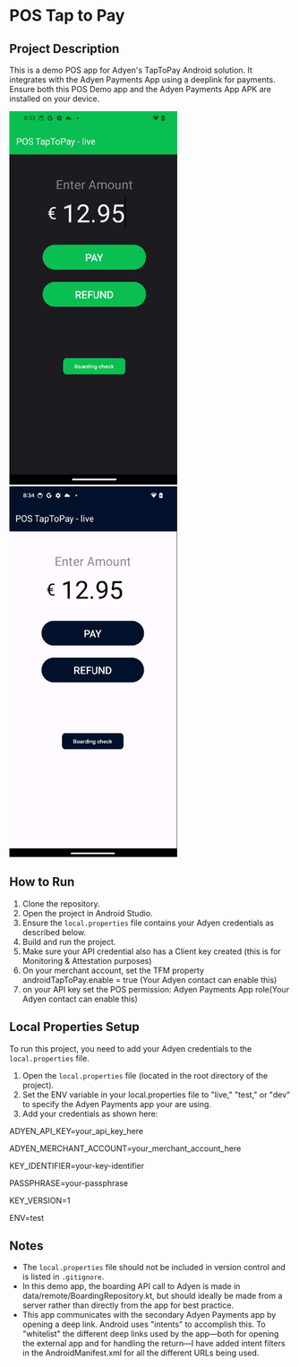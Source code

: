 # POS Tap to Pay
## Project Description

This is a demo POS app for Adyen's TapToPay Android solution. It integrates with the Adyen Payments App using a deeplink for payments. Ensure both this POS Demo app and the Adyen Payments App APK are installed on your device.

<img src="images/ttp-dark-theme.png" alt="App Screenshot" width="300" style="padding-right: 40px;"/> <img src="images/ttp-light-theme.png" alt="App Screenshot" width="300"/>

## How to Run

1. Clone the repository.
2. Open the project in Android Studio.
3. Ensure the `local.properties` file contains your Adyen credentials as described below.
4. Build and run the project.
5. Make sure your API credential also has a Client key created (this is for Monitoring & Attestation purposes)
6. On your merchant account, set the TFM property androidTapToPay.enable = true (Your Adyen contact can enable this)
7. on your API key set the POS permission: Adyen Payments App role(Your Adyen contact can enable this)

## Local Properties Setup

To run this project, you need to add your Adyen credentials to the `local.properties` file.

1. Open the `local.properties` file (located in the root directory of the project).
2. Set the ENV variable in your local.properties file to "live," "test," or "dev" to specify the Adyen Payments app your are using.
3. Add your credentials as shown here:

ADYEN_API_KEY=your_api_key_here

ADYEN_MERCHANT_ACCOUNT=your_merchant_account_here

KEY_IDENTIFIER=your-key-identifier

PASSPHRASE=your-passphrase

KEY_VERSION=1

ENV=test

## Notes
- The `local.properties` file should not be included in version control and is listed in `.gitignore`.
- In this demo app, the boarding API call to Adyen is made in data/remote/BoardingRepository.kt, but should ideally be made from a server rather than directly from the app for best practice. 
- This app communicates with the secondary Adyen Payments app by opening a deep link. Android uses "intents" to accomplish this. To "whitelist" the different deep links used by the app—both for opening the external app and for handling the return—I have added intent filters in the AndroidManifest.xml for all the different URLs being used.
